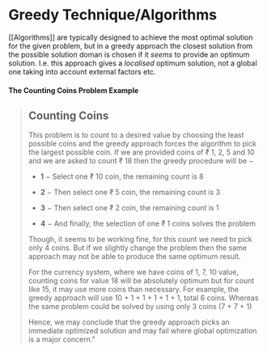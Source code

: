 # Greedy Technique/Algorithms

[[Algorithms]] are typically designed to achieve the most optimal solution for the given problem, but in a greedy approach the closest solution from the possible solution doman is chosen if it *seems* to provide an optimum solution. I.e. this approach gives a *localised* optimum solution, not a global one taking into account external factors etc.

#### The Counting Coins Problem Example

>## Counting Coins
>
>This problem is to count to a desired value by choosing the least possible coins and the greedy approach forces the algorithm to pick the largest possible coin. If we are provided coins of ₹ 1, 2, 5 and 10 and we are asked to count ₹ 18 then the greedy procedure will be −
>
>-   **1** − Select one ₹ 10 coin, the remaining count is 8
>
>-   **2** − Then select one ₹ 5 coin, the remaining count is 3
>    
>-   **3** − Then select one ₹ 2 coin, the remaining count is 1
>    
>-   **4** − And finally, the selection of one ₹ 1 coins solves the problem
>    
>
>Though, it seems to be working fine, for this count we need to pick only 4 coins. But if we slightly change the problem then the same approach may not be able to produce the same optimum result.
>
>For the currency system, where we have coins of 1, 7, 10 value, counting coins for value 18 will be absolutely optimum but for count like 15, it may use more coins than necessary. For example, the greedy approach will use 10 + 1 + 1 + 1 + 1 + 1, total 6 coins. Whereas the same problem could be solved by using only 3 coins (7 + 7 + 1)
>
>Hence, we may conclude that the greedy approach picks an immediate optimized solution and may fail where global optimization is a major concern."